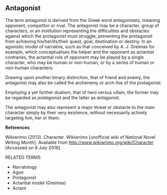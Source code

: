 ## Antagonist

The term antagonist is derived from the Greek word _antagonistes_, meaning opponent, competitor or rival. The antagonist may be a character, group of characters, or an institution representing the difficulties and obstacles against which the protagonist must struggle, preventing the protagonist from achieving his/her/its/their quest, goal, destination or destiny. In an agonistic model of narrative, such as that conceived by A. J. Greimas for example, which conceptualises the helper and the opponent as actantial contraries, the actantial role of opponent may be played by a single character, who may be human or non-human, or by a series of human or non-human characters. 

Drawing upon another binary distinction, that of friend and enemy, the antagonist may also be called the archenemy or arch-foe of the protagonist.

Employing a yet further dualism, that of hero versus villain, the former may be regarded as _protagonist_ and the latter as _antagonist_.

The antagonist may also represent a major threat or obstacle to the main character simply by their very existence, without necessarily actively targeting him, her or them.

**References**

Wikiwrimo (2013). Character. Wikiwrimo [unofficial wiki of National Novel Writing Month]. Available from http://www.wikiwrimo.org/wiki/Character [Accessed on 8 July 2016].

RELATED TERMS

* Narratology
* Agon
* Protagonist
* Actantial model (Greimas)
* Actant

